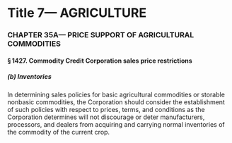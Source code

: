 
# Title 7— AGRICULTURE
### CHAPTER 35A— PRICE SUPPORT OF AGRICULTURAL COMMODITIES
#### § 1427. Commodity Credit Corporation sales price restrictions
##### (b) Inventories

In determining sales policies for basic agricultural commodities or storable nonbasic commodities, the Corporation should consider the establishment of such policies with respect to prices, terms, and conditions as the Corporation determines will not discourage or deter manufacturers, processors, and dealers from acquiring and carrying normal inventories of the commodity of the current crop.
